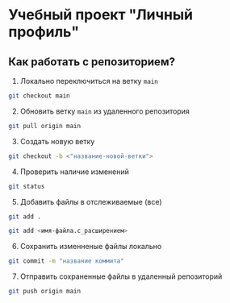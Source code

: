 # Учебный проект "Личный профиль"

## Как работать с репозиторием?

1. Локально переключиться на ветку `main` 

```sh
git checkout main
```

2. Обновить ветку `main` из удаленного репозитория 

```sh
git pull origin main
```

3. Создать новую ветку

```sh
git checkout -b <"название-новой-ветки">
```

4. Проверить наличие изменений

```sh
git status
```

5. Добавить файлы в отслеживаемые (все) 

```sh
git add .
```
```sh
git add <имя-файла.с_расширением>
```

6. Сохранить изменненые файлы локально 

```sh
git commit -m "название коммита"
```

7. Отправить сохраненные файлы в удаленный репозиторий 

```sh
git push origin main
```
